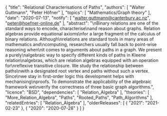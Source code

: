 {
    "title": "Relational Characterisations of Paths",
    "authors": [
        "Walter Guttmann",
        "Peter Höfner"
    ],
    "topics": [
        "Mathematics/Graph theory"
    ],
    "date": "2020-07-13",
    "notify": [
        "walter.guttmann@canterbury.ac.nz",
        "peter@hoefner-online.de"
    ],
    "abstract": "\nBinary relations are one of the standard ways to encode, characterise\nand reason about graphs. Relation algebras provide equational axioms\nfor a large fragment of the calculus of binary relations. Although\nrelations are standard tools in many areas of mathematics and\ncomputing, researchers usually fall back to point-wise reasoning when\nit comes to arguments about paths in a graph. We present a purely\nalgebraic way to specify different kinds of paths in Kleene relation\nalgebras, which are relation algebras equipped with an operation for\nreflexive transitive closure. We study the relationship between paths\nwith a designated root vertex and paths without such a vertex. Since\nwe stay in first-order logic this development helps with mechanising\nproofs. To demonstrate the applicability of the algebraic framework we\nverify the correctness of three basic graph algorithms.",
    "licence": "BSD",
    "dependencies": [
        "Relation_Algebra"
    ],
    "theories": [
        "More_Relation_Algebra",
        "Paths",
        "Rooted_Paths",
        "Path_Algorithms"
    ],
    "relatedEntries": [
        "Relation_Algebra"
    ],
    "olderReleases": [
        {
            "2021": "2021-02-23"
        },
        {
            "2020": "2020-07-28"
        }
    ]
}